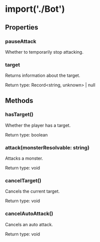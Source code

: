 # import('./Bot')



## Properties

### pauseAttack
<p>Whether to temporarily stop attacking.</p>

### target
<p>Returns information about the target.</p>


Return type: Record<string, unknown> | null

## Methods

### hasTarget()
Whether the player has a target.


Return type: boolean

### attack(monsterResolvable: string)
Attacks a monster.


Return type: void

### cancelTarget()
Cancels the current target.


Return type: void

### cancelAutoAttack()
Cancels an auto attack.


Return type: void